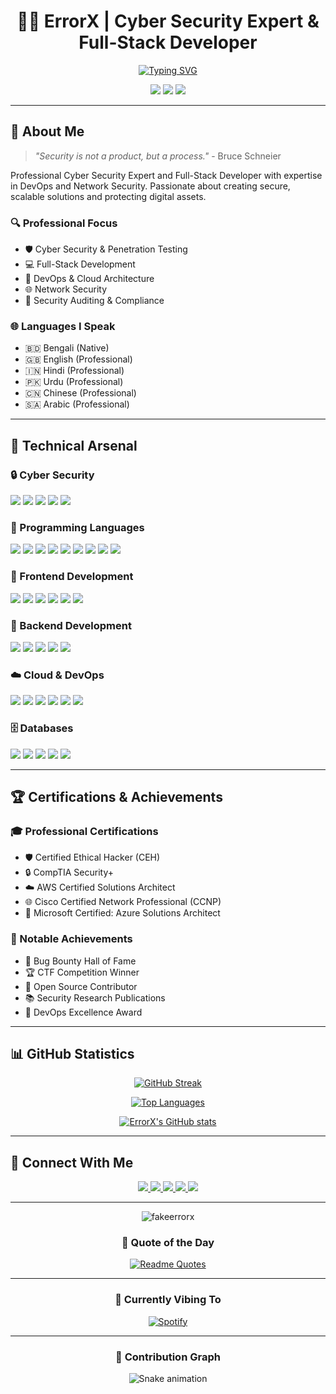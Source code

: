 <div align="center">
  
# 👨‍💻 ErrorX | Cyber Security Expert & Full-Stack Developer

[![Typing SVG](https://readme-typing-svg.herokuapp.com?font=Fira+Code&pause=1000&color=00FF00&width=435&lines=Cyber+Security+Expert;Full-Stack+Developer;DevOps+Engineer;Network+Security+Specialist)](https://git.io/typing-svg)

<p align="center">
  <img src="https://img.shields.io/badge/Focus-Cyber%20Security-brightgreen" />
  <img src="https://img.shields.io/badge/Lives-Bangladesh-success" />
  <img src="https://img.shields.io/badge/Languages-English%20%26%20Bengali%20%26%20Hindi%20%26%20Urdu%20%26%20Chinese%20%26%20Arabic-red" />
</p>

</div>

---

## 🌟 About Me

> *"Security is not a product, but a process."* - Bruce Schneier

Professional Cyber Security Expert and Full-Stack Developer with expertise in DevOps and Network Security. Passionate about creating secure, scalable solutions and protecting digital assets.

### 🔍 Professional Focus
- 🛡️ Cyber Security & Penetration Testing
- 💻 Full-Stack Development
- 🚀 DevOps & Cloud Architecture
- 🌐 Network Security
- 🔐 Security Auditing & Compliance

### 🌐 Languages I Speak
- 🇧🇩 Bengali (Native)
- 🇬🇧 English (Professional)
- 🇮🇳 Hindi (Professional)
- 🇵🇰 Urdu (Professional)
- 🇨🇳 Chinese (Professional)
- 🇸🇦 Arabic (Professional)

---

## 💼 Technical Arsenal

### 🔒 Cyber Security
<p align="left">
  <img src="https://img.shields.io/badge/Penetration%20Testing-black?style=for-the-badge&logo=kali-linux" />
  <img src="https://img.shields.io/badge/Malware%20Analysis-black?style=for-the-badge&logo=virustotal" />
  <img src="https://img.shields.io/badge/Network%20Security-black?style=for-the-badge&logo=cisco" />
  <img src="https://img.shields.io/badge/SIEM-black?style=for-the-badge&logo=splunk" />
  <img src="https://img.shields.io/badge/Threat%20Hunting-black?style=for-the-badge&logo=hackaday" />
</p>

### 🚀 Programming Languages
<p align="left">
  <img src="https://img.shields.io/badge/Python-3776AB?style=for-the-badge&logo=python&logoColor=white" />
  <img src="https://img.shields.io/badge/JavaScript-F7DF1E?style=for-the-badge&logo=javascript&logoColor=black" />
  <img src="https://img.shields.io/badge/TypeScript-007ACC?style=for-the-badge&logo=typescript&logoColor=white" />
  <img src="https://img.shields.io/badge/Java-ED8B00?style=for-the-badge&logo=openjdk&logoColor=white" />
  <img src="https://img.shields.io/badge/C%2B%2B-00599C?style=for-the-badge&logo=c%2B%2B&logoColor=white" />
  <img src="https://img.shields.io/badge/PHP-777BB4?style=for-the-badge&logo=php&logoColor=white" />
  <img src="https://img.shields.io/badge/Ruby-CC342D?style=for-the-badge&logo=ruby&logoColor=white" />
  <img src="https://img.shields.io/badge/Go-00ADD8?style=for-the-badge&logo=go&logoColor=white" />
  <img src="https://img.shields.io/badge/Rust-000000?style=for-the-badge&logo=rust&logoColor=white" />
</p>

### 🎨 Frontend Development
<p align="left">
  <img src="https://img.shields.io/badge/React-20232A?style=for-the-badge&logo=react&logoColor=61DAFB" />
  <img src="https://img.shields.io/badge/Vue.js-35495E?style=for-the-badge&logo=vue.js&logoColor=4FC08D" />
  <img src="https://img.shields.io/badge/Angular-DD0031?style=for-the-badge&logo=angular&logoColor=white" />
  <img src="https://img.shields.io/badge/Next.js-000000?style=for-the-badge&logo=next.js&logoColor=white" />
  <img src="https://img.shields.io/badge/Tailwind_CSS-38B2AC?style=for-the-badge&logo=tailwind-css&logoColor=white" />
  <img src="https://img.shields.io/badge/Bootstrap-563D7C?style=for-the-badge&logo=bootstrap&logoColor=white" />
</p>

### 🔧 Backend Development
<p align="left">
  <img src="https://img.shields.io/badge/Node.js-339933?style=for-the-badge&logo=node.js&logoColor=white" />
  <img src="https://img.shields.io/badge/Django-092E20?style=for-the-badge&logo=django&logoColor=white" />
  <img src="https://img.shields.io/badge/Laravel-FF2D20?style=for-the-badge&logo=laravel&logoColor=white" />
  <img src="https://img.shields.io/badge/Spring_Boot-F2F4F9?style=for-the-badge&logo=spring-boot" />
  <img src="https://img.shields.io/badge/Express.js-404D59?style=for-the-badge" />
</p>

### ☁️ Cloud & DevOps
<p align="left">
  <img src="https://img.shields.io/badge/AWS-232F3E?style=for-the-badge&logo=amazon-aws&logoColor=white" />
  <img src="https://img.shields.io/badge/Azure-0089D6?style=for-the-badge&logo=microsoft-azure&logoColor=white" />
  <img src="https://img.shields.io/badge/GCP-4285F4?style=for-the-badge&logo=google-cloud&logoColor=white" />
  <img src="https://img.shields.io/badge/Docker-2496ED?style=for-the-badge&logo=docker&logoColor=white" />
  <img src="https://img.shields.io/badge/Kubernetes-326CE5?style=for-the-badge&logo=kubernetes&logoColor=white" />
  <img src="https://img.shields.io/badge/Jenkins-D24939?style=for-the-badge&logo=jenkins&logoColor=white" />
</p>

### 🗄️ Databases
<p align="left">
  <img src="https://img.shields.io/badge/MongoDB-4EA94B?style=for-the-badge&logo=mongodb&logoColor=white" />
  <img src="https://img.shields.io/badge/PostgreSQL-316192?style=for-the-badge&logo=postgresql&logoColor=white" />
  <img src="https://img.shields.io/badge/MySQL-00000F?style=for-the-badge&logo=mysql&logoColor=white" />
  <img src="https://img.shields.io/badge/Redis-DC382D?style=for-the-badge&logo=redis&logoColor=white" />
  <img src="https://img.shields.io/badge/Elasticsearch-005571?style=for-the-badge&logo=elasticsearch&logoColor=white" />
</p>

---

## 🏆 Certifications & Achievements

### 🎓 Professional Certifications
- 🛡️ Certified Ethical Hacker (CEH)
- 🔒 CompTIA Security+
- ☁️ AWS Certified Solutions Architect
- 🌐 Cisco Certified Network Professional (CCNP)
- 🚀 Microsoft Certified: Azure Solutions Architect

### 🏅 Notable Achievements
- 🥇 Bug Bounty Hall of Fame
- 🏆 CTF Competition Winner
- 🌟 Open Source Contributor
- 📚 Security Research Publications
- 🎯 DevOps Excellence Award

---

## 📊 GitHub Statistics

<div align="center">
  
[![GitHub Streak](https://github-readme-streak-stats.herokuapp.com/?user=fakeerrorx&theme=radical)](https://git.io/streak-stats)

[![Top Languages](https://github-readme-stats.vercel.app/api/top-langs/?username=fakeerrorx&layout=compact&theme=radical)](https://github.com/anuraghazra/github-readme-stats)

[![ErrorX's GitHub stats](https://github-readme-stats.vercel.app/api?username=fakeerrorx&show_icons=true&theme=radical)](https://github.com/anuraghazra/github-readme-stats)

</div>

---

## 🤝 Connect With Me

<p align="center">
  <a href="https://twitter.com/fakeerrorx" target="_blank">
    <img src="https://img.shields.io/badge/Twitter-1DA1F2?style=for-the-badge&logo=twitter&logoColor=white" />
  </a>
  <a href="https://linkedin.com/in/fakeerrorx" target="_blank">
    <img src="https://img.shields.io/badge/LinkedIn-0077B5?style=for-the-badge&logo=linkedin&logoColor=white" />
  </a>
  <a href="https://instagram.com/fakeerrorx" target="_blank">
    <img src="https://img.shields.io/badge/Instagram-E4405F?style=for-the-badge&logo=instagram&logoColor=white" />
  </a>
  <a href="mailto:info@errorx.me">
    <img src="https://img.shields.io/badge/Email-D14836?style=for-the-badge&logo=gmail&logoColor=white" />
  </a>
  <a href="https://errorx.me" target="_blank">
    <img src="https://img.shields.io/badge/Website-000000?style=for-the-badge&logo=About.me&logoColor=white" />
  </a>
</p>

---

<div align="center">
  <img src="https://komarev.com/ghpvc/?username=fakeerrorx&label=Profile%20views&color=0e75b6&style=flat" alt="fakeerrorx" />
</div>

<div align="center">
  
### 💭 Quote of the Day

[![Readme Quotes](https://quotes-github-readme.vercel.app/api?type=horizontal&theme=dark)](https://github.com/piyushsuthar/github-readme-quotes)

</div>

---

<div align="center">
  
### 🎵 Currently Vibing To

[![Spotify](https://novatorem.vercel.app/api/spotify)](https://open.spotify.com/user/fakeerrorx)

</div>

---

<div align="center">
  
### 🐍 Contribution Graph

![Snake animation](https://github.com/fakeerrorx/fakeerrorx/blob/output/github-contribution-grid-snake.svg)

</div>
